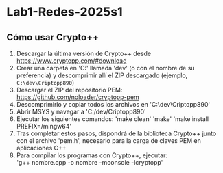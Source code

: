 # Lab1-Redes-2025s1

## Cómo usar Crypto++

1. Descargar la última versión de Crypto++ desde https://www.cryptopp.com/#download  
2. Crear una carpeta en 'C:\' llamada 'dev' (o con el nombre de su preferencia) y descomprimir allí el ZIP descargado (ejemplo, `C:\dev\Criptopp890`)  
3. Descargar el ZIP del repositorio PEM: https://github.com/noloader/cryptopp-pem  
4. Descomprimirlo y copiar todos los archivos en 'C:\dev\Criptopp890'
5. Abrir MSYS y navegar a 'C:/dev/Criptopp890'
6. Ejecutar los siguientes comandos:
   	'make clean'
	'make'
	'make install PREFIX=/mingw64'
7. Tras completar estos pasos, dispondrá de la biblioteca Crypto++ junto con el archivo 'pem.h', necesario para la carga de claves PEM en aplicaciones C++ 
8. Para compilar los programas con Crypto++, ejecutar:  
   	'g++ nombre.cpp -o nombre -mconsole -lcryptopp'

	

